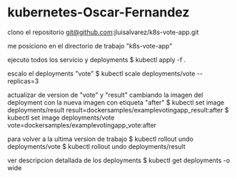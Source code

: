 # kubernetes-Oscar-Fernandez

clono el repositorio git@github.com:jluisalvarez/k8s-vote-app.git

me posiciono en el directorio de trabajo  "k8s-vote-app"

ejecuto todos los servicio y deployments 
$ kubectl apply -f .

escalo el deployments "vote"
$ kubectl scale deployments/vote --replicas=3

actualizar de version de "vote" y "result" cambiando la imagen del deployment con la nueva imagen con etiqueta "after"
$ kubectl set image deployments/result result=dockersamples/examplevotingapp_result:after
$ kubectl set image deployments/vote vote=dockersamples/examplevotingapp_vote:after

para volver a la ultima version de trabajo
$ kubectl rollout undo deployments/vote 
$ kubectl rollout undo deployments/result 

ver descripcion detallada de los deployments
$ kubectl get deployments -o wide
